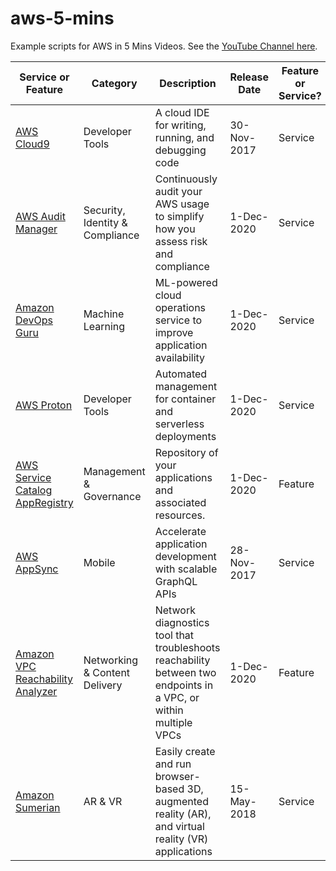 # aws-5-mins
Example scripts for AWS in 5 Mins Videos. See the [YouTube Channel here](https://www.youtube.com/channel/UCT2APKG-FGwdZU3TNtJWZPw).

Service or Feature | Category | Description | Release Date | Feature or Service? | 5 Min Video
---------- | ------------ | ------------ | ---------- | ------------ | ------------
[AWS Cloud9](./cloud9) | Developer Tools | A cloud IDE for writing, running, and debugging code | 30-Nov-2017 | Service | [2-Feb-2021](https://youtu.be/ZTPgkD7_0Mk)
[AWS Audit Manager](https://aws.amazon.com/audit-manager/) | Security, Identity & Compliance | Continuously audit your AWS usage to simplify how you assess risk and compliance | 1-Dec-2020 | Service | 4-Feb-2021
[Amazon DevOps Guru](https://aws.amazon.com/devops-guru/) | Machine Learning | ML-powered cloud operations service to improve application availability | 1-Dec-2020 | Service | 9-Feb-2021
[AWS Proton](https://aws.amazon.com/proton/) | Developer Tools | Automated management for container and serverless deployments | 1-Dec-2020 | Service | 11-Feb-2021
[AWS Service Catalog AppRegistry](https://aws.amazon.com/blogs/mt/increase-application-visibility-governance-using-aws-service-catalog-appregistry/) | Management & Governance | Repository of your applications and associated resources. | 1-Dec-2020 | Feature | 16-Feb-2021
[AWS AppSync](https://aws.amazon.com/appsync/) | Mobile | Accelerate application development with scalable GraphQL APIs | 28-Nov-2017 | Service | 18-Feb-2021
[Amazon VPC Reachability Analyzer](https://aws.amazon.com/blogs/aws/new-vpc-insights-analyzes-reachability-and-visibility-in-vpcs/) | Networking & Content Delivery | Network diagnostics tool that troubleshoots reachability between two endpoints in a VPC, or within multiple VPCs | 1-Dec-2020 | Feature | 23-Feb-2021
[Amazon Sumerian](https://aws.amazon.com/sumerian/) | AR & VR | Easily create and run browser-based 3D, augmented reality (AR), and virtual reality (VR) applications | 15-May-2018 | Service | 25-Feb-2021







